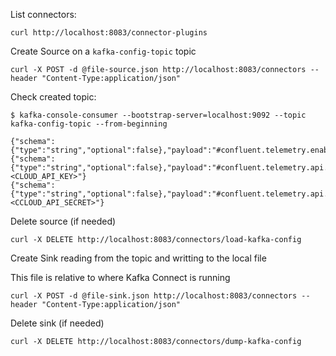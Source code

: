 
List connectors:

```
curl http://localhost:8083/connector-plugins
```

Create Source on a `kafka-config-topic` topic

```
curl -X POST -d @file-source.json http://localhost:8083/connectors --header "Content-Type:application/json"
```

Check created topic:

```
$ kafka-console-consumer --bootstrap-server=localhost:9092 --topic kafka-config-topic --from-beginning

{"schema":{"type":"string","optional":false},"payload":"#confluent.telemetry.enabled=true"}
{"schema":{"type":"string","optional":false},"payload":"#confluent.telemetry.api.key=<CLOUD_API_KEY>"}
{"schema":{"type":"string","optional":false},"payload":"#confluent.telemetry.api.secret=<CCLOUD_API_SECRET>"}
```

Delete source (if needed)

```
curl -X DELETE http://localhost:8083/connectors/load-kafka-config
```


Create Sink reading from the topic and writting to the local file

This file is relative to where Kafka Connect is running

```
curl -X POST -d @file-sink.json http://localhost:8083/connectors --header "Content-Type:application/json"
```

Delete sink (if needed)

```
curl -X DELETE http://localhost:8083/connectors/dump-kafka-config
```
